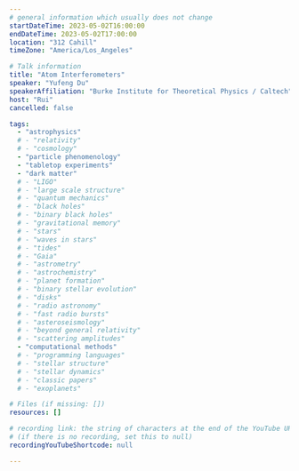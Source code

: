 ```yaml
---
# general information which usually does not change
startDateTime: 2023-05-02T16:00:00
endDateTime: 2023-05-02T17:00:00
location: "312 Cahill"
timeZone: "America/Los_Angeles"

# Talk information
title: "Atom Interferometers"
speaker: "Yufeng Du"
speakerAffiliation: "Burke Institute for Theoretical Physics / Caltech"
host: "Rui"
cancelled: false

tags:
  - "astrophysics"
  # - "relativity"
  # - "cosmology"
  - "particle phenomenology"
  - "tabletop experiments"
  - "dark matter"
  # - "LIGO"
  # - "large scale structure"
  # - "quantum mechanics"
  # - "black holes"
  # - "binary black holes"
  # - "gravitational memory"
  # - "stars"
  # - "waves in stars"
  # - "tides"
  # - "Gaia"
  # - "astrometry"
  # - "astrochemistry"
  # - "planet formation"
  # - "binary stellar evolution"
  # - "disks"
  # - "radio astronomy"
  # - "fast radio bursts"
  # - "asteroseismology"
  # - "beyond general relativity"
  # - "scattering amplitudes"
  - "computational methods"
  # - "programming languages"
  # - "stellar structure"
  # - "stellar dynamics"
  # - "classic papers"
  # - "exoplanets"

# Files (if missing: [])
resources: []

# recording link: the string of characters at the end of the YouTube URL
# (if there is no recording, set this to null)
recordingYouTubeShortcode: null

---
```



